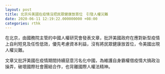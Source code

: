 ```yaml
---
layout: post
title: 北京斥美國在疫情沒把民眾健康放首位　引發人權災難
date: 2020-06-11 12:19:22.000000000 +08:00
categories: rthk
---
```


在北京，由國務院主管的中國人權研究會發表文章，批評美國政府在應對新型疫情上自利短見及任性低效，優先考慮資本利益，沒有將民眾健康放首位，令美國出現人權災難。

文章又批評美國在疫情期間持續惡意污名化中國，為維護自身霸權借疫情大搞政治操弄，破壞國際社會團結合作，也背離國際人權法精神。
